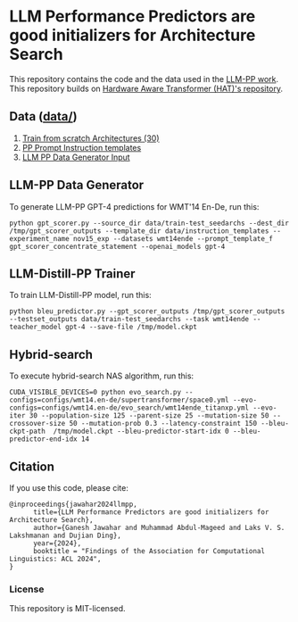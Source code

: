 # LLM Performance Predictors are good initializers for Architecture Search

This repository contains the code and the data used in the [LLM-PP work](https://arxiv.org/abs/2310.16712). This repository builds on [Hardware Aware Transformer (HAT)'s repository](https://github.com/mit-han-lab/hardware-aware-transformers).

## Data ([data/](data/))
1. [Train from scratch Architectures (30)](data/train-test_seedarchs)
2. [PP Prompt Instruction templates](data/instruction_templates)
3. [LLM PP Data Generator Input](data/bleu_predictor_data)

## LLM-PP Data Generator

To generate LLM-PP GPT-4 predictions for WMT'14 En-De, run this:

```
python gpt_scorer.py --source_dir data/train-test_seedarchs --dest_dir /tmp/gpt_scorer_outputs --template_dir data/instruction_templates --experiment_name nov15_exp --datasets wmt14ende --prompt_template_f gpt_scorer_concentrate_statement --openai_models gpt-4
```

## LLM-Distill-PP Trainer

To train LLM-Distill-PP model, run this:

```
python bleu_predictor.py --gpt_scorer_outputs /tmp/gpt_scorer_outputs --testset_outputs data/train-test_seedarchs --task wmt14ende --teacher_model gpt-4 --save-file /tmp/model.ckpt
```

## Hybrid-search

To execute hybrid-search NAS algorithm, run this:

```
CUDA_VISIBLE_DEVICES=0 python evo_search.py --configs=configs/wmt14.en-de/supertransformer/space0.yml --evo-configs=configs/wmt14.en-de/evo_search/wmt14ende_titanxp.yml --evo-iter 30 --population-size 125 --parent-size 25 --mutation-size 50 --crossover-size 50 --mutation-prob 0.3 --latency-constraint 150 --bleu-ckpt-path  /tmp/model.ckpt --bleu-predictor-start-idx 0 --bleu-predictor-end-idx 14
```

## Citation
If you use this code, please cite:
```
@inproceedings{jawahar2024llmpp,
      title={LLM Performance Predictors are good initializers for Architecture Search}, 
      author={Ganesh Jawahar and Muhammad Abdul-Mageed and Laks V. S. Lakshmanan and Dujian Ding},
      year={2024},
      booktitle = "Findings of the Association for Computational Linguistics: ACL 2024",
}
```

### License
This repository is MIT-licensed.


